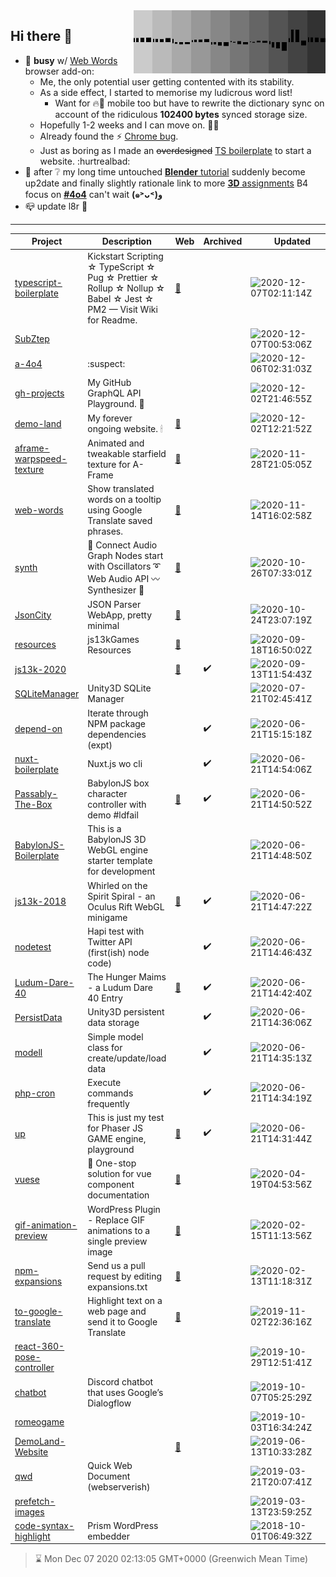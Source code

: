 <img width="307" align="right" src="https://raw.githubusercontent.com/SubZtep/SubZtep/master/assets/eq1.gif"/>

## Hi there 👋

- 🔭 **busy** w/ [Web Words](https://github.com/SubZtep/web-words) browser add-on:
  - Me, the only potential user getting contented with its stability.
  - As a side effect, I started to memorise my ludicrous word list!
    - Want for :fire::fox_face: mobile too but have to rewrite the dictionary sync on account of the ridiculous **102400 bytes** synced storage size.
  - Hopefully 1-2 weeks and I can move on. :snail::dancers:
  - Already found the :zap: [Chrome bug](https://www.youtube.com/watch?v=XBuz8XjvEAw).
  - Just as boring as I made an ~~overdesigned~~ [TS boilerplate](https://github.com/SubZtep/typescript-boilerplate) to start a website. :hurtrealbad:
- :seedling: after :grey_question: my long time untouched [**Blender** tutorial](https://www.udemy.com/course/learn-blender-3d-modeling-for-unity-video-game-development/) suddenly become up2date and finally slightly rationale link to more [**3D** assignments](http://15462.courses.cs.cmu.edu/fall2020/) B4 focus on [**#4o4**](https://github.com/SubZtep/a-4o4) can't wait **(๑˃ᴗ˂)ﻭ**
- :mailbox_closed: update l8r :crocodile:

---

| Project | Description | Web | Archived | &nbsp;&nbsp;&nbsp;&nbsp;&nbsp;&nbsp;&nbsp;&nbsp;&nbsp;&nbsp;Updated&nbsp;&nbsp;&nbsp;&nbsp;&nbsp;&nbsp;&nbsp;&nbsp;&nbsp;&nbsp; | Since |
| - | - | - | - | - | - |
| [typescript-boilerplate](https://github.com/SubZtep/typescript-boilerplate) | Kickstart Scripting ☆ TypeScript ☆ Pug ☆ Prettier ☆ Rollup ☆ Nollup ☆ Babel ☆ Jest ☆ PM2 — Visit Wiki for Readme. | [:link:](https://github.com/SubZtep/typescript-boilerplate/wiki) |  | ![2020-12-07T02:11:14Z](https://kaja.io/.netlify/functions/ago?time=1607307074000) | 2020 |
| [SubZtep](https://github.com/SubZtep/SubZtep) |  |  |  | ![2020-12-07T00:53:06Z](https://kaja.io/.netlify/functions/ago?time=1607302386000) | 2020 |
| [a-4o4](https://github.com/SubZtep/a-4o4) | :suspect: |  |  | ![2020-12-06T02:31:03Z](https://kaja.io/.netlify/functions/ago?time=1607221863000) | 2020 |
| [gh-projects](https://github.com/SubZtep/gh-projects) | My GitHub GraphQL API Playground. :crystal_ball: |  |  | ![2020-12-02T21:46:55Z](https://kaja.io/.netlify/functions/ago?time=1606945615000) | 2020 |
| [demo-land](https://github.com/SubZtep/demo-land) | My forever ongoing website. 🕯 | [:link:](https://demo.land) |  | ![2020-12-02T12:21:52Z](https://kaja.io/.netlify/functions/ago?time=1606911712000) | 2020 |
| [aframe-warpspeed-texture](https://github.com/SubZtep/aframe-warpspeed-texture) | Animated and tweakable starfield texture for A-Frame | [:link:](https://subztep.github.io/aframe-warpspeed-texture/) |  | ![2020-11-28T21:05:05Z](https://kaja.io/.netlify/functions/ago?time=1606597505000) | 2020 |
| [web-words](https://github.com/SubZtep/web-words) | Show translated words on a tooltip using Google Translate saved phrases. | [:link:](https://subztep.github.io/web-words/) |  | ![2020-11-14T16:02:58Z](https://kaja.io/.netlify/functions/ago?time=1605369778000) | 2020 |
| [synth](https://github.com/SubZtep/synth) | 🎵 Connect Audio Graph Nodes start with Oscillators ➰ Web Audio API 〰️ Synthesizer 🎹 | [:link:](https://subztep.github.io/synth/) |  | ![2020-10-26T07:33:01Z](https://kaja.io/.netlify/functions/ago?time=1603697581000) | 2020 |
| [JsonCity](https://github.com/SubZtep/JsonCity) | JSON Parser WebApp, pretty minimal | [:link:](https://json.city) |  | ![2020-10-24T23:07:19Z](https://kaja.io/.netlify/functions/ago?time=1603580839000) | 2018 |
| [resources](https://github.com/SubZtep/resources) | js13kGames Resources | [:link:](https://js13kgames.github.io/resources/) |  | ![2020-09-18T16:50:02Z](https://kaja.io/.netlify/functions/ago?time=1600447802000) | 2018 |
| [js13k-2020](https://github.com/SubZtep/js13k-2020) |  | [:link:](https://subztep.github.io/js13k-2020/) | :heavy_check_mark: | ![2020-09-13T11:54:43Z](https://kaja.io/.netlify/functions/ago?time=1599998083000) | 2020 |
| [SQLiteManager](https://github.com/SubZtep/SQLiteManager) | Unity3D SQLite Manager |  |  | ![2020-07-21T02:45:41Z](https://kaja.io/.netlify/functions/ago?time=1595299541000) | 2017 |
| [depend-on](https://github.com/SubZtep/depend-on) | Iterate through NPM package dependencies (expt) |  | :heavy_check_mark: | ![2020-06-21T15:15:18Z](https://kaja.io/.netlify/functions/ago?time=1592752518000) | 2019 |
| [nuxt-boilerplate](https://github.com/SubZtep/nuxt-boilerplate) | Nuxt.js wo cli |  | :heavy_check_mark: | ![2020-06-21T14:54:06Z](https://kaja.io/.netlify/functions/ago?time=1592751246000) | 2019 |
| [Passably-The-Box](https://github.com/SubZtep/Passably-The-Box) | BabylonJS box character controller with demo #ldfail | [:link:](https://subztep.github.io/Passably-The-Box/dist/) | :heavy_check_mark: | ![2020-06-21T14:50:52Z](https://kaja.io/.netlify/functions/ago?time=1592751052000) | 2018 |
| [BabylonJS-Boilerplate](https://github.com/SubZtep/BabylonJS-Boilerplate) | This is a BabylonJS 3D WebGL engine starter template for development |  |  | ![2020-06-21T14:48:50Z](https://kaja.io/.netlify/functions/ago?time=1592750930000) | 2018 |
| [js13k-2018](https://github.com/SubZtep/js13k-2018) | Whirled on the Spirit Spiral - an Oculus Rift WebGL minigame | [:link:](https://subztep.github.io/js13k-2018/dist) | :heavy_check_mark: | ![2020-06-21T14:47:22Z](https://kaja.io/.netlify/functions/ago?time=1592750842000) | 2018 |
| [nodetest](https://github.com/SubZtep/nodetest) | Hapi test with Twitter API (first(ish) node code) |  | :heavy_check_mark: | ![2020-06-21T14:46:43Z](https://kaja.io/.netlify/functions/ago?time=1592750803000) | 2018 |
| [Ludum-Dare-40](https://github.com/SubZtep/Ludum-Dare-40) | The Hunger Maims - a Ludum Dare 40 Entry | [:link:](https://ldjam.com/events/ludum-dare/40/the-hunger-maims) | :heavy_check_mark: | ![2020-06-21T14:42:40Z](https://kaja.io/.netlify/functions/ago?time=1592750560000) | 2017 |
| [PersistData](https://github.com/SubZtep/PersistData) | Unity3D persistent data storage |  | :heavy_check_mark: | ![2020-06-21T14:36:06Z](https://kaja.io/.netlify/functions/ago?time=1592750166000) | 2017 |
| [modell](https://github.com/SubZtep/modell) | Simple model class for create/update/load data |  | :heavy_check_mark: | ![2020-06-21T14:35:13Z](https://kaja.io/.netlify/functions/ago?time=1592750113000) | 2014 |
| [php-cron](https://github.com/SubZtep/php-cron) | Execute commands frequently |  | :heavy_check_mark: | ![2020-06-21T14:34:19Z](https://kaja.io/.netlify/functions/ago?time=1592750059000) | 2016 |
| [up](https://github.com/SubZtep/up) | This is just my test for Phaser JS GAME engine, playground | [:link:](http://subztep.github.io/up/) | :heavy_check_mark: | ![2020-06-21T14:31:44Z](https://kaja.io/.netlify/functions/ago?time=1592749904000) | 2014 |
| [vuese](https://github.com/SubZtep/vuese) | 🤗 One-stop solution for vue component documentation | [:link:](https://vuese.org/) |  | ![2020-04-19T04:53:56Z](https://kaja.io/.netlify/functions/ago?time=1587272036000) | 2019 |
| [gif-animation-preview](https://github.com/SubZtep/gif-animation-preview) | WordPress Plugin - Replace GIF animations to a single preview image | [:link:](http://wordpress.org/plugins/gif-animation-preview/) |  | ![2020-02-15T11:13:56Z](https://kaja.io/.netlify/functions/ago?time=1581765236000) | 2014 |
| [npm-expansions](https://github.com/SubZtep/npm-expansions) | Send us a pull request by editing expansions.txt | [:link:](http://npm.im/npm-expansions) |  | ![2020-02-13T11:18:31Z](https://kaja.io/.netlify/functions/ago?time=1581592711000) | 2020 |
| [to-google-translate](https://github.com/SubZtep/to-google-translate) | Highlight text on a web page and send it to Google Translate | [:link:](https://addons.mozilla.org/firefox/addon/to-google-translate/) |  | ![2019-11-02T22:36:16Z](https://kaja.io/.netlify/functions/ago?time=1572734176000) | 2019 |
| [react-360-pose-controller](https://github.com/SubZtep/react-360-pose-controller) |  |  |  | ![2019-10-29T12:51:41Z](https://kaja.io/.netlify/functions/ago?time=1572353501000) | 2019 |
| [chatbot](https://github.com/SubZtep/chatbot) | Discord chatbot that uses Google’s Dialogflow |  |  | ![2019-10-07T05:25:29Z](https://kaja.io/.netlify/functions/ago?time=1570425929000) | 2019 |
| [romeogame](https://github.com/SubZtep/romeogame) |  |  |  | ![2019-10-03T16:34:24Z](https://kaja.io/.netlify/functions/ago?time=1570120464000) | 2019 |
| [DemoLand-Website](https://github.com/SubZtep/DemoLand-Website) |  | [:link:](https://demo.land/) |  | ![2019-06-13T10:33:28Z](https://kaja.io/.netlify/functions/ago?time=1560422008000) | 2018 |
| [qwd](https://github.com/SubZtep/qwd) | Quick Web Document (webserverish) |  |  | ![2019-03-21T20:07:41Z](https://kaja.io/.netlify/functions/ago?time=1553198861000) | 2019 |
| [prefetch-images](https://github.com/SubZtep/prefetch-images) |  |  |  | ![2019-03-13T23:59:25Z](https://kaja.io/.netlify/functions/ago?time=1552521565000) | 2019 |
| [code-syntax-highlight](https://github.com/SubZtep/code-syntax-highlight) | Prism WordPress embedder |  |  | ![2018-10-01T06:49:32Z](https://kaja.io/.netlify/functions/ago?time=1538376572000) | 2018 |
> :hourglass: Mon Dec 07 2020 02:13:05 GMT+0000 (Greenwich Mean Time)
